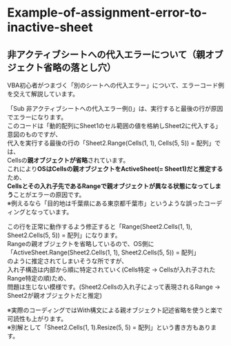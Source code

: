 # Example-of-assignment-error-to-inactive-sheet
## 非アクティブシートへの代入エラーについて（親オブジェクト省略の落とし穴）
VBA初心者がつまづく「別のシートへの代入エラー」について、エラーコード例を交えて解説しています。

「Sub 非アクティブシートへの代入エラー例()」は、実行すると最後の行が原因でエラーになります。  
このコードは「動的配列にSheet1のセル範囲の値を格納しSheet2に代入する」意図のものですが、  
代入を実行する最後の行の「Sheet2.Range(Cells(1, 1), Cells(5, 5)) = 配列」では、  
Cellsの**親オブジェクトが省略**されています。  
これにより**OSはCellsの親オブジェクトをActiveSheet(= Sheet1)だと推定する**ため、  
**Cellsとその入れ子先であるRangeで親オブジェクトが異なる状態になってしまう**ことがエラーの原因です。  
※例えるなら「目的地は千葉県にある東京都千葉市」というような誤ったコーディングとなっています。

この行を正常に動作するよう修正すると「Range(Sheet2.Cells(1, 1), Sheet2.Cells(5, 5)) = 配列」になります。  
Rangeの親オブジェクトを省略しているので、OS側に  
「ActiveSheet.Range(Sheet2.Cells(1, 1), Sheet2.Cells(5, 5)) = 配列」  
のように推定されてしまいそうな所ですが、  
入れ子構造は内部から順に特定されていく(Cells特定 → Cellsが入れ子されたRange特定の順)ため、  
問題は生じない模様です。(Sheet2.Cellsの入れ子によって表現されるRange → Sheet2が親オブジェクトだと推定)

※実際のコーディングではWith構文による親オブジェクト記述省略を使うと楽で可読性も上がります。  
※別解として「Sheet2.Cells(1, 1).Resize(5, 5) = 配列」という書き方もあります。

